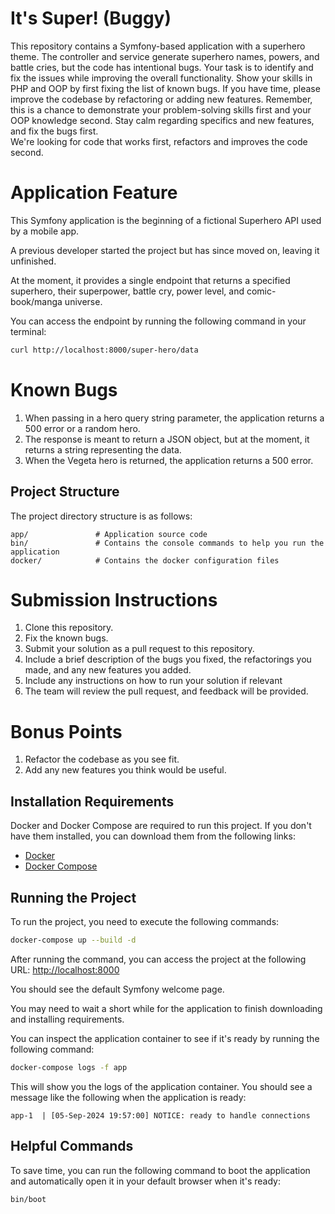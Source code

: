 # It's Super! (Buggy)
This repository contains a Symfony-based application with a superhero theme.
The controller and service generate superhero names, powers, and battle cries, but the code has intentional bugs.
Your task is to identify and fix the issues while improving the overall functionality.
Show your skills in PHP and OOP by first fixing the list of known bugs. If you have time, please improve
the codebase by refactoring or adding new features. Remember, this is a chance to demonstrate your problem-solving skills 
first and your OOP knowledge second. Stay calm regarding specifics and new features, and fix the bugs first.  
We're looking for code that works first, refactors and improves the code second.

# Application Feature 
This Symfony application is the beginning of a fictional Superhero API used by a mobile app. 

A previous developer started the project but has since moved on, leaving it unfinished.

At the moment, it provides a single endpoint that returns a specified superhero, their superpower, battle cry,
power level, and comic-book/manga universe. 

You can access the endpoint by running the following command in your terminal:

```bash
curl http://localhost:8000/super-hero/data
```

# Known Bugs

1. When passing in a hero query string parameter, the application returns a 500 error or a random hero.
2. The response is meant to return a JSON object, but at the moment, it returns a string representing the data. 
3. When the Vegeta hero is returned, the application returns a 500 error.

## Project Structure
The project directory structure is as follows:

```
app/               # Application source code
bin/               # Contains the console commands to help you run the application
docker/            # Contains the docker configuration files
```

# Submission Instructions

1. Clone this repository. 
2. Fix the known bugs.
3. Submit your solution as a pull request to this repository.
4. Include a brief description of the bugs you fixed, the refactorings you made, and any new features you added.
5. Include any instructions on how to run your solution if relevant 
6. The team will review the pull request, and feedback will be provided.

# Bonus Points
1. Refactor the codebase as you see fit.
2. Add any new features you think would be useful.

## Installation Requirements

Docker and Docker Compose are required to run this project. If you don't have them installed, you can download them from the following links:

- [Docker](https://docs.docker.com/get-docker/)
- [Docker Compose](https://docs.docker.com/compose/install/)


## Running the Project

To run the project, you need to execute the following commands:

```bash
docker-compose up --build -d
```

After running the command, you can access the project at the following URL: [http://localhost:8000](http://localhost:8000)

You should see the default Symfony welcome page.

You may need to wait a short while for the application to finish downloading and installing requirements. 

You can inspect the application container to see if it's ready by running the following command:

```bash
docker-compose logs -f app
```

This will show you the logs of the application container. You should see a message like the following when the application is ready:

```
app-1  | [05-Sep-2024 19:57:00] NOTICE: ready to handle connections
```

## Helpful Commands

To save time, you can run the following command to boot the application and automatically open it in your default browser
when it's ready: 

```bash
bin/boot
```

